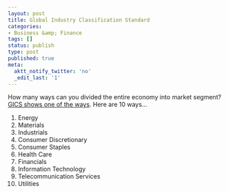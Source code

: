 ```yaml
---
layout: post
title: Global Industry Classification Standard
categories:
- Business &amp; Finance
tags: []
status: publish
type: post
published: true
meta:
  aktt_notify_twitter: 'no'
  _edit_last: '1'
---
```

How many ways can you divided the entire economy into market segment? [GICS shows one of the ways](http://en.wikipedia.org/wiki/Global_Industry_Classification_Standard). Here are 10 ways...

1. Energy
2. Materials
3. Industrials
4. Consumer Discretionary
5. Consumer Staples
6. Health Care
7. Financials
8. Information Technology
9. Telecommunication Services
10. Utilities
